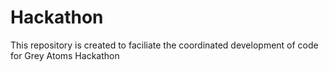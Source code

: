 # Hackathon
This repository is created to faciliate the coordinated development of code for Grey Atoms Hackathon
